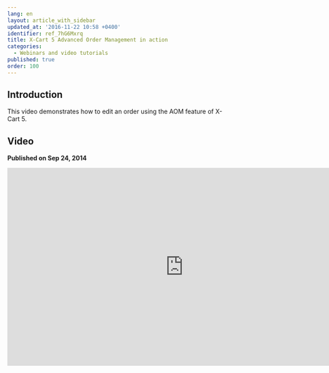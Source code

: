 ```yaml
---
lang: en
layout: article_with_sidebar
updated_at: '2016-11-22 10:58 +0400'
identifier: ref_7hG6Mxrq
title: X-Cart 5 Advanced Order Management in action
categories:
  - Webinars and video tutorials
published: true
order: 100
---
```



## Introduction

This video demonstrates how to edit an order using the AOM feature of X-Cart 5.

## Video
**Published on Sep 24, 2014**
<iframe class="youtube-player" type="text/html" style="width: 800px; height: 450px" src="http://www.youtube.com/embed/pX75WRiK4pQ" frameborder="0"></iframe>
